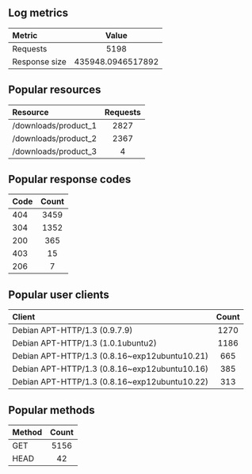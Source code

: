 ## Log metrics

| Metric        |       Value       |
|:--------------|:-----------------:|
| Requests      |       5198        |
| Response size | 435948.0946517892 |

## Popular resources

| Resource             | Requests |
|:---------------------|:--------:|
 /downloads/product_1 |   2827   |
 /downloads/product_2 |   2367   |
 /downloads/product_3 |    4     |

## Popular response codes

| Code | Count |
|:-----|:-----:|
 404  | 3459  |
 304  | 1352  |
 200  |  365  |
 403  |  15   |
 206  |   7   |

## Popular user clients

| Client                                        | Count |
|:----------------------------------------------|:-----:|
 Debian APT-HTTP/1.3 (0.9.7.9)                 | 1270  |
 Debian APT-HTTP/1.3 (1.0.1ubuntu2)            | 1186  |
 Debian APT-HTTP/1.3 (0.8.16~exp12ubuntu10.21) |  665  |
 Debian APT-HTTP/1.3 (0.8.16~exp12ubuntu10.16) |  385  |
 Debian APT-HTTP/1.3 (0.8.16~exp12ubuntu10.22) |  313  |

## Popular methods

| Method | Count |
|:-------|:-----:|
 GET    | 5156  |
 HEAD   |  42   |
